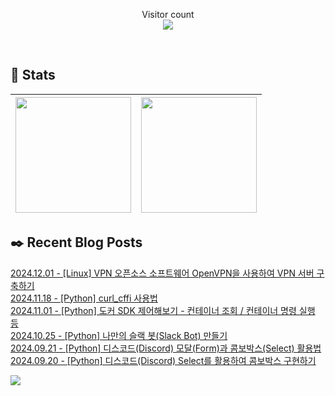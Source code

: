 
<p align="center">
    Visitor count<br>
    <img src="https://profile-counter.glitch.me/JaehyoJJAng/count.svg" />
</p>

<br>

## 💜 Stats

| [<img src="https://github-readme-stats.vercel.app/api?username=JaehyoJJAng&theme=onedark&hide_border=true&count_private=true" height="185" />](https://github.com/anuraghazra/github-readme-stats) |[<img src="https://streak-stats.demolab.com/?user=JaehyoJJAng&theme=dark" height="185" />](https://git.io/streak-stats)
| ------ | ------ |

## ✒️ Recent Blog Posts
[2024.12.01 - [Linux] VPN 오픈소스 소프트웨어 OpenVPN을 사용하여 VPN 서버 구축하기](https://jaehyojjang.dev/리눅스서버/리눅스/2024-12-01-ubuntu-openvpn/) <br/>
[2024.11.18 - [Python] curl_cffi 사용법](https://jaehyojjang.dev/language/python/2024-11-18-curl_cffi/) <br/>
[2024.11.01 - [Python] 도커 SDK 제어해보기 - 컨테이너 조회 / 컨테이너 명령 실행 등](https://jaehyojjang.dev/language/python/2024-11-01-docker-sdk/) <br/>
[2024.10.25 - [Python] 나만의 슬랙 봇(Slack Bot) 만들기](https://jaehyojjang.dev/language/python/2024-10-25-slack-bot/) <br/>
[2024.09.21 - [Python] 디스코드(Discord) 모달(Form)과 콤보박스(Select) 활용법](https://jaehyojjang.dev/language/python/2024-09-21-discord-dynamic-combobox/) <br/>
[2024.09.20 - [Python] 디스코드(Discord) Select를 활용하여 콤보박스 구현하기](https://jaehyojjang.dev/language/python/2024-09-20-discord-select-combobox/) <br/>


<img src="https://img.shields.io/badge/최근%20배포일-2025/01/04_00:22-%23121212?style=flat">